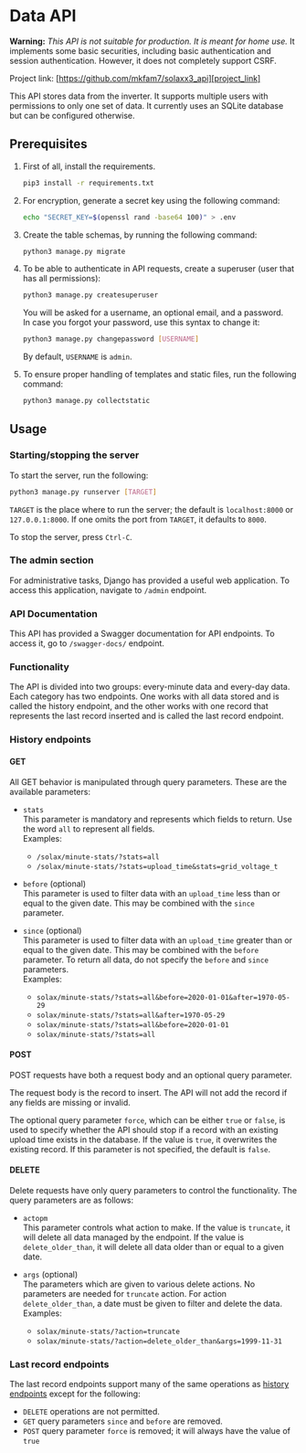 # Data API

**Warning:** *This API is not suitable for production. It is meant for home use.* It implements some basic securities, including basic authentication and session authentication. However, it does not completely support CSRF.

Project link: [https://github.com/mkfam7/solaxx3_api][project_link]

[project_link]: https://github.com/mkfam7/solaxx3_api


This API stores data from the inverter. It supports multiple users with permissions to only one set of data. It currently uses an SQLite database but can be configured otherwise.

## Prerequisites

1. First of all, install the requirements.

    ```bash
    pip3 install -r requirements.txt
    ```

2. For encryption, generate a secret key using the following command:
    ```bash
    echo "SECRET_KEY=$(openssl rand -base64 100)" > .env
    ```

3. Create the table schemas, by running the following command:

    ```bash
    python3 manage.py migrate
    ```

4. To be able to authenticate in API requests, create a superuser (user that has all permissions):

    ```bash
    python3 manage.py createsuperuser
    ```

    You will be asked for a username, an optional email, and a password.  
    In case you forgot your password, use this syntax to change it:

    ```bash
    python3 manage.py changepassword [USERNAME]
    ```

    By default, `USERNAME` is `admin`.

5. To ensure proper handling of templates and static files, run the following command:

   ```bash
   python3 manage.py collectstatic
   ```

## Usage

### Starting/stopping the server

To start the server, run the following:

```bash
python3 manage.py runserver [TARGET]
```

`TARGET` is the place where to run the server; the default is `localhost:8000` or `127.0.0.1:8000`. If one omits the port from `TARGET`, it defaults to `8000`.

To stop the server, press `Ctrl-C`.

### The admin section

For administrative tasks, Django has provided a useful web application. To access this application, navigate to `/admin` endpoint.

### API Documentation

This API has provided a Swagger documentation for API endpoints. To access it, go to `/swagger-docs/` endpoint.

### Functionality

The API is divided into two groups: every-minute data and every-day data. Each category has two endpoints. One works with all data stored and is called the history endpoint, and the other works with one record that represents the last record inserted and is called the last record endpoint.

### History endpoints

#### GET
All GET behavior is manipulated through query parameters. These are the available parameters:

- `stats`  
This parameter is mandatory and represents which fields to return. Use the word `all` to represent all fields.  
Examples:  
    - `/solax/minute-stats/?stats=all`
    - `/solax/minute-stats/?stats=upload_time&stats=grid_voltage_t`

- `before` (optional)  
This parameter is used to filter data with an `upload_time` less than or equal to the given date. This may be combined with the `since` parameter.

- `since` (optional)  
This parameter is used to filter data with an `upload_time` greater than or equal to the given date. This may be combined with the `before` parameter. To return all data, do not specify the `before` and `since` parameters.  
Examples:  
    - `solax/minute-stats/?stats=all&before=2020-01-01&after=1970-05-29`
    - `solax/minute-stats/?stats=all&after=1970-05-29`
    - `solax/minute-stats/?stats=all&before=2020-01-01`
    - `solax/minute-stats/?stats=all`

#### POST
POST requests have both a request body and an optional query parameter.

The request body is the record to insert. The API will not add the record if any fields are missing or invalid.

The optional query parameter `force`, which can be either `true` or `false`, is used to specify whether the API should stop if a record with an existing upload time exists in the database. If the value is `true`, it overwrites the existing record. If this parameter is not specified, the default is `false`.

#### DELETE

Delete requests have only query parameters to control the functionality. The query parameters are as follows:

- `actopm`  
This parameter controls what action to make. If the value is `truncate`, it will delete all data managed by the endpoint. If the value is `delete_older_than`, it will delete all data older than or equal to a given date.

- `args` (optional)  
The parameters which are given to various delete actions. No parameters are needed for `truncate` action. For action `delete_older_than`, a date must be given to filter and delete the data.  
Examples:
    - `solax/minute-stats/?action=truncate`
    - `solax/minute-stats/?action=delete_older_than&args=1999-11-31`

### Last record endpoints

The last record endpoints support many of the same operations as [history endpoints](#history-endpoints) except for the following:

- `DELETE` operations are not permitted.
- `GET` query parameters `since` and `before` are removed.
- `POST` query parameter `force` is removed; it will always have the value of `true`